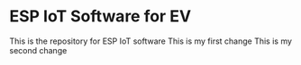 # ESP IoT Software for EV

This is the repository for ESP IoT software
This is my first change
This is my second change
